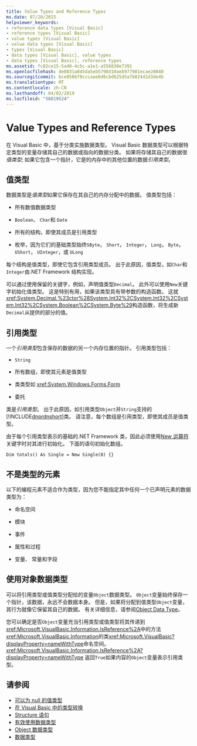 ```yaml
---
title: Value Types and Reference Types
ms.date: 07/20/2015
helpviewer_keywords:
- reference data types [Visual Basic]
- reference types [Visual Basic]
- value types [Visual Basic]
- value data types [Visual Basic]
- types [Visual Basic]
- data types [Visual Basic], value types
- data types [Visual Basic], reference types
ms.assetid: fc82ce15-5a40-4c5c-a1e1-a556830e7391
ms.openlocfilehash: 4e0831a045da5eb5798d10aeb977981ecae20040
ms.sourcegitcommit: bce0586f0cccaae6d6cbd625d5a7b824d1d3de4b
ms.translationtype: MT
ms.contentlocale: zh-CN
ms.lasthandoff: 04/02/2019
ms.locfileid: "58819524"
---
```

# <a name="value-types-and-reference-types"></a>Value Types and Reference Types
在 Visual Basic 中，基于分类实施数据类型。 Visual Basic 数据类型可以根据特定类型的变量存储其自己的数据或指向的数据分类。 如果将存储其自己的数据很*值类型*; 如果它包含一个指针，它是的内存中的其他位置的数据*引用类型*。  
  
## <a name="value-types"></a>值类型  
 数据类型是*值类型*如果它保存在其自己的内存分配中的数据。 值类型包括：  
  
-   所有数值数据类型  
  
-   `Boolean`、 `Char`和 `Date`  
  
-   所有的结构，即使其成员是引用类型  
  
-   枚举，因为它们的基础类型始终`SByte`， `Short`， `Integer`， `Long`， `Byte`， `UShort`， `UInteger`，或 `ULong`  
  
 每个结构是值类型，即使它包含引用类型成员。 出于此原因，值类型，如`Char`和`Integer`由.NET Framework 结构实现。  
  
 可以通过使用保留的关键字，例如，声明值类型`Decimal`。 此外可以使用`New`关键字初始化值类型。 这是特别有用，如果该类型具有带参数的构造函数。 这就<xref:System.Decimal.%23ctor%28System.Int32%2CSystem.Int32%2CSystem.Int32%2CSystem.Boolean%2CSystem.Byte%29>构造函数，将生成新`Decimal`从提供的部分的值。  
  
## <a name="reference-types"></a>引用类型  
 一个*引用类型*包含保存的数据的另一个内存位置的指针。 引用类型包括：  
  
-   `String`  
  
-   所有数组，即使其元素是值类型  
  
-   类类型如 <xref:System.Windows.Forms.Form>  
  
-   委托  
  
 类是*引用类型*。 出于此原因，如引用类型`Object`并`String`支持的[!INCLUDE[dnprdnshort](~/includes/dnprdnshort-md.md)]类。 请注意，每个数组是引用类型，即使其成员是值类型。  
  
 由于每个引用类型表示的基础的.NET Framework 类，因此必须使用[New 运算符](../../../../visual-basic/language-reference/operators/new-operator.md)关键字时对其进行初始化。 下面的语句初始化数组。  
  
```  
Dim totals() As Single = New Single(8) {}  
```  
  
## <a name="elements-that-are-not-types"></a>不是类型的元素  
 以下的编程元素不适合作为类型，因为您不能指定其中任何一个已声明元素的数据类型为：  
  
-   命名空间  
  
-   模块  
  
-   事件  
  
-   属性和过程  
  
-   变量、 常量和字段  
  
## <a name="working-with-the-object-data-type"></a>使用对象数据类型  
 可以将引用类型或值类型分配给的变量`Object`数据类型。 `Object`变量始终保存一个指针，该数据，永远不会数据本身。 但是，如果将分配到值类型`Object`变量，其行为就像它保留其自己的数据。 有关详细信息，请参阅[Object Data Type](../../../../visual-basic/language-reference/data-types/object-data-type.md)。  
  
 您可以确定是否`Object`变量充当引用类型或值类型将其传递到<xref:Microsoft.VisualBasic.Information.IsReference%2A>中的方法<xref:Microsoft.VisualBasic.Information>的类<xref:Microsoft.VisualBasic?displayProperty=nameWithType>命名空间。 <xref:Microsoft.VisualBasic.Information.IsReference%2A?displayProperty=nameWithType> 返回`True`如果内容的`Object`变量表示引用类型。  
  
## <a name="see-also"></a>请参阅

- [可以为 null 的值类型](../../../../visual-basic/programming-guide/language-features/data-types/nullable-value-types.md)
- [在 Visual Basic 中的类型转换](../../../../visual-basic/programming-guide/language-features/data-types/type-conversions.md)
- [Structure 语句](../../../../visual-basic/language-reference/statements/structure-statement.md)
- [有效使用数据类型](../../../../visual-basic/programming-guide/language-features/data-types/efficient-use-of-data-types.md)
- [Object 数据类型](../../../../visual-basic/language-reference/data-types/object-data-type.md)
- [数据类型](../../../../visual-basic/programming-guide/language-features/data-types/index.md)
